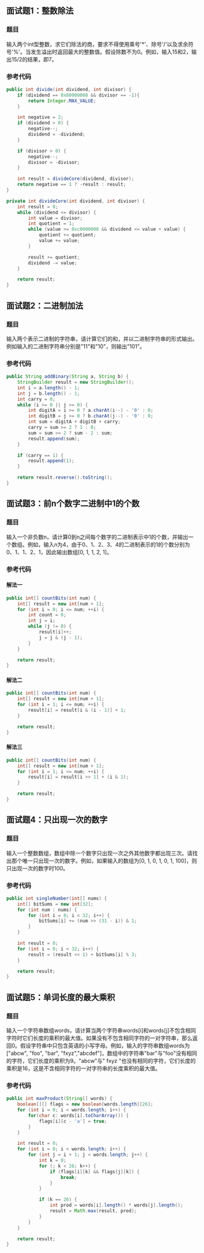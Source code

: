 
## 面试题1：整数除法
### 题目
输入两个int型整数，求它们除法的商，要求不得使用乘号'*'、除号'/'以及求余符号'%'。当发生溢出时返回最大的整数值。假设除数不为0。例如，输入15和2，输出15/2的结果，即7。

### 参考代码
``` java
public int divide(int dividend, int divisor) {
    if (dividend == 0x80000000 && divisor == -1){
        return Integer.MAX_VALUE;
    }

    int negative = 2;
    if (dividend > 0) {
        negative--;
        dividend = -dividend;
    }

    if (divisor > 0) {
        negative--;
        divisor = -divisor;
    }

    int result = divideCore(dividend, divisor);
    return negative == 1 ? -result : result;
}

private int divideCore(int dividend, int divisor) {
    int result = 0;
    while (dividend <= divisor) {
        int value = divisor;
        int quotient = 1;
        while (value >= 0xc0000000 && dividend <= value + value) {
            quotient += quotient;
            value += value;
        }

        result += quotient;
        dividend -= value;
    }

    return result;
}
```

## 面试题2：二进制加法
### 题目
输入两个表示二进制的字符串，请计算它们的和，并以二进制字符串的形式输出。例如输入的二进制字符串分别是"11"和"10"，则输出"101"。

### 参考代码
``` java
public String addBinary(String a, String b) {
    StringBuilder result = new StringBuilder();
    int i = a.length() - 1;
    int j = b.length() - 1;
    int carry = 0;
    while (i >= 0 || j >= 0) {
        int digitA = i >= 0 ? a.charAt(i--) - '0' : 0;
        int digitB = j >= 0 ? b.charAt(j--) - '0' : 0;
        int sum = digitA + digitB + carry;
        carry = sum >= 2 ? 1 : 0;
        sum = sum >= 2 ? sum - 2 : sum;
        result.append(sum);
    }

    if (carry == 1) {
        result.append(1);
    }

    return result.reverse().toString();
}
```

## 面试题3：前n个数字二进制中1的个数
### 题目
输入一个非负数n，请计算0到n之间每个数字的二进制表示中1的个数，并输出一个数组。例如，输入n为4，由于0、1、2、3、4的二进制表示的1的个数分别为0、1、1、2、1，因此输出数组[0, 1, 1, 2, 1]。

### 参考代码
#### 解法一
``` java
public int[] countBits(int num) {
    int[] result = new int[num + 1];
    for (int i = 0; i <= num; ++i) {
        int count = 0;
        int j = i;
        while (j != 0) {
            result[i]++;
            j = j & (j - 1);
        }
    }

    return result;
}
```
#### 解法二
``` java
public int[] countBits(int num) {
    int[] result = new int[num + 1];
    for (int i = 1; i <= num; ++i) {
        result[i] = result[i & (i - 1)] + 1;
    }

    return result;
}
```

#### 解法三
``` java
public int[] countBits(int num) {
    int[] result = new int[num + 1];
    for (int i = 1; i <= num; ++i) {
        result[i] = result[i >> 1] + (i & 1);
    }

    return result;
}
```

## 面试题4：只出现一次的数字
### 题目
输入一个整数数组，数组中除一个数字只出现一次之外其他数字都出现三次。请找出那个唯一只出现一次的数字。例如，如果输入的数组为[0, 1, 0, 1, 0, 1, 100]，则只出现一次的数字时100。

### 参考代码
``` java
public int singleNumber(int[] nums) {
    int[] bitSums = new int[32];
    for (int num : nums) {
        for (int i = 0; i < 32; i++) {
            bitSums[i] += (num >> (31 - i)) & 1;
        }
    }

    int result = 0;
    for (int i = 0; i < 32; i++) {
        result = (result << 1) + bitSums[i] % 3;
    }

    return result;
}
```

## 面试题5：单词长度的最大乘积
### 题目
输入一个字符串数组words，请计算当两个字符串words[i]和words[j]不包含相同字符时它们长度的乘积的最大值。如果没有不包含相同字符的一对字符串，那么返回0。假设字符串中只包含英语的小写字母。例如，输入的字符串数组words为["abcw", "foo", "bar", "fxyz","abcdef"]，数组中的字符串"bar"与"foo"没有相同的字符，它们长度的乘积为9。"abcw"与" fxyz "也没有相同的字符，它们长度的乘积是16，这是不含相同字符的一对字符串的长度乘积的最大值。

### 参考代码
``` java
public int maxProduct(String[] words) {
    boolean[][] flags = new boolean[words.length][26];
    for (int i = 0; i < words.length; i++) {
        for(char c: words[i].toCharArray()) {
            flags[i][c - 'a'] = true;
        }
    }

    int result = 0;
    for (int i = 0; i < words.length; i++) {
        for (int j = i + 1; j < words.length; j++) {
            int k = 0;
            for (; k < 26; k++) {
                if (flags[i][k] && flags[j][k]) {
                    break;
                }
            }

            if (k == 26) {
                int prod = words[i].length() * words[j].length();
                result = Math.max(result, prod);
            }
        }
    }

    return result;
}
```
